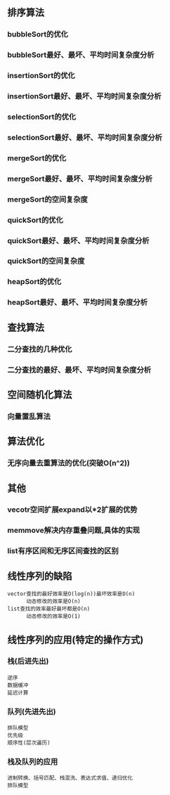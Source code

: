 
## 排序算法
### bubbleSort的优化
### bubbleSort最好、最坏、平均时间复杂度分析

### insertionSort的优化
### insertionSort最好、最坏、平均时间复杂度分析

### selectionSort的优化
### selectionSort最好、最坏、平均时间复杂度分析

### mergeSort的优化
### mergeSort最好、最坏、平均时间复杂度分析
### mergeSort的空间复杂度

### quickSort的优化
### quickSort最好、最坏、平均时间复杂度分析
### quickSort的空间复杂度

### heapSort的优化
### heapSort最好、最坏、平均时间复杂度分析

## 查找算法
### 二分查找的几种优化
### 二分查找的最好、最坏、平均时间复杂度分析

## 空间随机化算法
### 向量置乱算法

## 算法优化
### 无序向量去重算法的优化(突破O(n^2))

## 其他
### vecotr空间扩展expand以*2扩展的优势
### memmove解决内存重叠问题,具体的实现

### list有序区间和无序区间查找的区别

## 线性序列的缺陷
    vector查找的最好效率是O(log(n))最坏效率是O(n)
          动态修改的效率是O(n)
    list查找的效率最好最坏都是O(n)
          动态修改的效率是O(1)
          
## 线性序列的应用(特定的操作方式)
### 栈(后进先出)
    逆序
    数据缓冲
    延迟计算
### 队列(先进先出)
    排队模型
    优先级
    顺序性(层次遍历)
### 栈及队列的应用
    进制转换、括号匹配、栈混洗、表达式求值、递归优化
    排队模型
